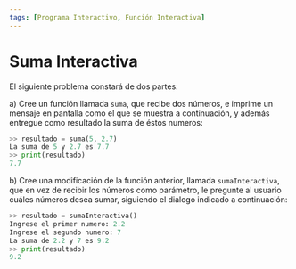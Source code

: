 ```yaml
---
tags: [Programa Interactivo, Función Interactiva]
---
```


# Suma Interactiva

El siguiente problema constará de dos partes:

a) Cree un función llamada `suma`, que recibe dos números, e imprime un mensaje en pantalla
como el que se muestra a continuación, y además entregue como resultado la suma de
éstos numeros:

```python
>> resultado = suma(5, 2.7)
La suma de 5 y 2.7 es 7.7
>> print(resultado)
7.7
```

b) Cree una modificación de la función anterior, llamada `sumaInteractiva`, que en vez de
recibir los números como parámetro, le pregunte al usuario cuáles números desea sumar,
siguiendo el dialogo indicado a continuación:

```python
>> resultado = sumaInteractiva()
Ingrese el primer numero: 2.2
Ingrese el segundo numero: 7
La suma de 2.2 y 7 es 9.2
>> print(resultado)
9.2
```
